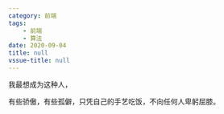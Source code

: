 ```yaml
---
category: 前端
tags: 
    - 前端
    - 算法
date: 2020-09-04
title: null
vssue-title: null
---
```

我最想成为这种人，

有些骄傲，有些孤僻，只凭自己的手艺吃饭，不向任何人卑躬屈膝。